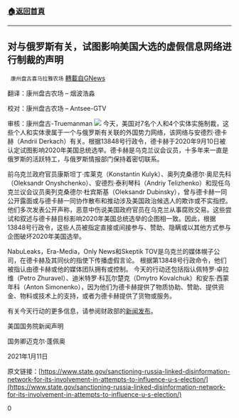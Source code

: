 ###  [:house:返回首頁](https://github.com/ourhimalayas/txt)
---

## 对与俄罗斯有关，试图影响美国大选的虚假信息网络进行制裁的声明
` 康州盘古喜马拉雅农场` [轉載自GNews](https://gnews.org/zh-hans/743279/)

翻译：康州盘古农场 – 烟波浩淼

校对：康州盘古农场 – Antsee-GTV

审核：康州盘古-Truemanman
![]()![](https://gnews.org/wp-content/uploads/2021/01/图片35.png)
今天，美国对7名个人和4个实体实施制裁，这些个人和实体隶属于一个与俄罗斯有关联的外国势力网络，该网络与安德烈·德卡赫（Andrii Derkach）有关。根据13848号行政令，德卡赫于2020年9月10日被认定试图影响2020年美国总统选举。德卡赫是乌克兰议会议员，十多年来一直是俄罗斯的活跃特工，与俄罗斯情报部门保持着密切联系。

前乌克兰政府官员康斯坦丁·库莱克（Konstantin Kulyk）、奥列克桑德尔·奥尼先科（Oleksandr Onyshchenko）、安德烈·泰利琴科（Andriy Telizhenko）和现任乌克兰议会议员奥列克桑德尔·杜宾斯基（Oleksandr Dubinsky），曾与德卡赫一同公开露面或与德卡赫一同协作散布和推动涉及美国政治候选人的欺诈或不实指控。他们多次发表公开声称，恶意中伤说美国政府官员在乌克兰从事腐败交易。这些尝试和叙述与德卡赫目标影响2020年美国总统选举的企图相一致。因此，根据13848号行政令，这些人员被指定直接或间接参与、赞助、隐瞒或以其他方式参与企图破坏2020年美国选举。

NabuLeaks，Era-Media，Only News和Skeptik TOV是乌克兰的媒体幌子公司，在德卡赫及其同伙的指使下传播虚假言论。 根据第13848号行政命令，他们被指认由德卡赫或他的媒体团队拥有或控制。 今天的行动还包括指认佩特罗·卓拉维（Petro Zhuravel）、迪米特罗·科瓦尔楚克（Dmytro Kovalchuk）和安东·西蒙年科（Anton Simonenko），因为他们为德卡赫提供了物质协助、赞助、提供资金、物料或技术上的支持，或者为德卡赫提供了货物或服务。

有关今天行动的更多信息，请参阅财政部的[新闻发布](https://home.treasury.gov/news/press-releases/sm1232)。

美国国务院新闻声明

国务卿迈克尔·蓬佩奥

2021年1月11日

原文链接：[https://www.state.gov/sanctioning-russia-linked-disinformation-network-for-its-involvement-in-attempts-to-influence-u-s-election/](https://www.state.gov/sanctioning-russia-linked-disinformation-network-for-its-involvement-in-attempts-to-influence-u-s-election/)

0
